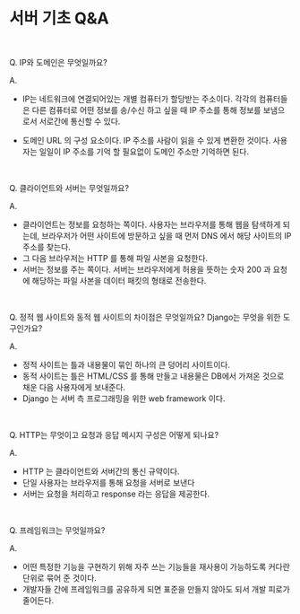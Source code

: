 # 서버 기초 Q&A

<br>

Q. IP와 도메인은 무엇일까요?

A.

- IP는 네트워크에 연결되어있는 개별 컴퓨터가 할당받는 주소이다. 각각의 컴퓨터들은 다른 컴퓨터로 어떤 정보를 송/수신 하고 싶을 때 IP 주소를 통해 정보를 보냄으로서 서로간에 통신할 수 있다.

- 도메인 URL 의 구성 요소이다. IP 주소를 사람이 읽을 수 있게 변환한 것이다. 사용자는 일일이 IP 주소를 기억 할 필요없이 도메인 주소만 기억하면 된다.

<br>

Q. 클라이언트와 서버는 무엇일까요?

A.

- 클라이언트는 정보를 요청하는 쪽이다. 사용자는 브라우저를 통해 웹을 탐색하게 되는데, 브라우저가 어떤 사이트에 방문하고 싶을 때 먼저 DNS 에서 해당 사이트의 IP 주소를 찾는다.
- 그 다음 브라우저는 HTTP 를 통해 파일 사본을 요청한다.
- 서버는 정보를 주는 쪽이다. 서버는 브라우저에게 허용을 뜻하는 숫자 200 과 요청에 해당하는 파일 사본을 데이터 패킷의 형태로 전송한다.

<br>

Q. 정적 웹 사이트와 동적 웹 사이트의 차이점은 무엇일까요? Django는 무엇을 위한 도구인가요?

A.

- 정적 사이트는 틀과 내용물이 묶인 하나의 큰 덩어리 사이트이다.
- 동적 사이트는 틀은 HTML/CSS 를 통해 만들고 내용물은 DB에서 가져온 것으로 채운 다음 사용자에게 보내준다.
- Django 는 서버 측 프로그래밍을 위한 web framework 이다.

<br>

Q. HTTP는 무엇이고 요청과 응답 메시지 구성은 어떻게 되나요?

A.

- HTTP 는 클라이언트와 서버간의 통신 규약이다.
- 단일 사용자는 브라우저를 통해 요청을 서버로 보낸다
- 서버는 요청을 처리하고 response 라는 응답을 제공한다. 

<br>

Q. 프레임워크는 무엇일까요?

A.

- 어떤 특정한 기능을 구현하기 위해 자주 쓰는 기능들을 재사용이 가능하도록 커다란 단위로 묶어 준 것이다.
- 개발자들 간에 프레임워크를 공유하게 되면 표준을 만들지 않아도 되서 개발 피로가 줄어든다.

<br>